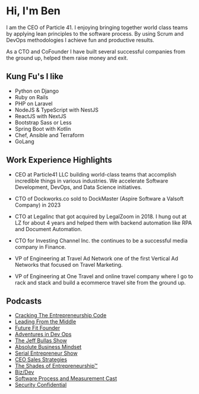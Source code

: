 # Hi, I'm Ben

I am the CEO of Particle 41. I enjoying bringing together world class teams by applying lean principles to the software process. By using Scrum and DevOps methodologies I achieve fun and productive results. 

As a CTO and CoFounder I have built several successful companies from the ground up, helped them raise money and exit.

## Kung Fu's I like
- Python on Django
- Ruby on Rails
- PHP on Laravel
- NodeJS & TypeScript with NestJS
- ReactJS with NextJS
- Bootstrap Sass or Less
- Spring Boot with Kotlin
- Chef, Ansible and Terraform
- GoLang

## Work Experience Highlights

- CEO at Particle41 LLC building world-class teams that accomplish incredible things in various industries. We accelerate Software Development, DevOps, and Data Science initiatives. 

- CTO of Dockworks.co sold to DockMaster (Aspire Software a Valsoft Company) in 2023

- CTO at Legalinc that got acquired by LegalZoom in 2018. I hung out at LZ for about 4 years and helped them with backend automation like RPA and Document Automation.  

- CTO for Investing Channel Inc. the continues to be a successful media company in Finance. 

- VP of Engineering at Travel Ad Network one of the first Vertical Ad Networks that focused on Travel Marketing. 

- VP of Engineering at One Travel and online travel company where I go to rack and stack and build a ecommerce travel site from the ground up. 

## Podcasts
- [Cracking The Entrepreneurship Code​](https://podcasts.apple.com/us/podcast/taking-your-business-to-the-next-level-with-systems/id1500300827?i=1000604040420)
- [Leading From the Middle](https://podcasts.apple.com/us/podcast/episode-12-leading-from-the-middle/id1654789758?i=1000596155361)
- [Future Fit Founder](https://podcasts.apple.com/us/podcast/clipping-the-trees-and-the-benefits/id1577342705?i=1000598584008)
- [Adventures in Dev Ops](https://podcasts.apple.com/us/podcast/devops-as-a-service-with-benjamin-johnson-devops-155/id1475784710?i=1000605945865)
- [The Jeff Bullas Show](https://podcasts.apple.com/us/podcast/exploring-the-intersection-of-ai-and-software-development/id1502649184?i=1000611793301)
- [Absolute Business Mindset](https://podcasts.apple.com/us/podcast/serial-entrepreneur-ben-johnson-discusses-business/id1340548096?i=1000606067020)
- [Serial Entrepreneur Show](https://podcasts.apple.com/us/podcast/managing-a-remote-team-with-extreme-ownership/id1591304455?i=1000614457069)
- [CEO Sales Strategies](https://podcasts.apple.com/us/podcast/the-ceo-mindset-from-a-startup-to-becoming-a/id1560405867?i=1000622256895)
- [The Shades of Entrepreneurship™](https://podcasts.apple.com/us/podcast/founder-and-ceo-of-particle41-benjamin-johnson/id1552577775?i=1000611610962)
- [Biz/Dev](https://podcasts.apple.com/us/podcast/pixel-and-particle-meeting-of-the-minds-w-ben-johnson-ep-86/id1587201890?i=1000616835083)
- [Software Process and Measurement Cast](https://podcasts.apple.com/us/podcast/it-is-all-about-teams-a-conversation-with-ben-johnson/id213024387?i=1000622854316)
- [Security Confidential](https://podcasts.apple.com/us/podcast/s11-e7-what-makes-a-great-devops-team/id1454036146?i=1000618048288)

